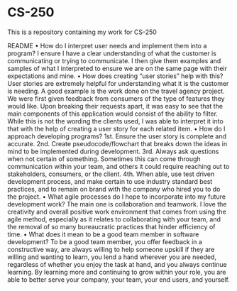 # CS-250
This is a repository containing my work for CS-250

README
•	How do I interpret user needs and implement them into a program? 
I ensure I have a clear understanding of what the customer is communicating or trying to communicate. I then give them examples and samples of what I interpreted to ensure we are on the same page with their expectations and mine.
•	How does creating “user stories” help with this?
User stories are extremely helpful for understanding what it is the customer is needing. A good example is the work done on the travel agency project. We were first given feedback from consumers of the type of features they would like. Upon breaking their requests apart, it was easy to see that the main components of this application would consist of the ability to filter. While this is not the wording the clients used, I was able to interpret it into that with the help of creating a user story for each related item.
•	How do I approach developing programs? 
1st. Ensure the user story is complete and accurate.
2nd. Create pseudocode/flowchart that breaks down the ideas in mind to be implemented during development.
3rd. Always ask questions when not certain of something. Sometimes this can come through communication within your team, and others it could require reaching out to stakeholders, consumers, or the client.
4th. When able, use test driven development process, and make certain to use industry standard best practices, and to remain on brand with the company who hired you to do the project.
•	What agile processes do I hope to incorporate into my future development work?
The main one is collaboration and teamwork. I love the creativity and overall positive work environment that comes from using the agile method, especially as it relates to collaborating with your team, and the removal of so many bureaucratic practices that hinder efficiency of time.
•	What does it mean to be a good team member in software development?
To be a good team member, you offer feedback in a constructive way, are always willing to help someone upskill if they are willing and wanting to learn, you lend a hand wherever you are needed, regardless of whether you enjoy the task at hand, and you always continue learning. By learning more and continuing to grow within your role, you are able to better serve your company, your team, your end users, and yourself.

